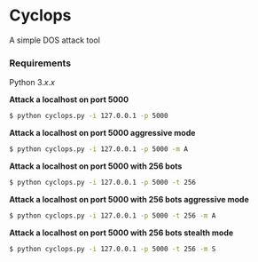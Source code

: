 # Cyclops

A simple DOS attack tool

### Requirements
Python 3.*x*.*x*

**Attack a localhost on port 5000**
```sh
$ python cyclops.py -i 127.0.0.1 -p 5000
```

**Attack a localhost on port 5000 aggressive mode**
```sh
$ python cyclops.py -i 127.0.0.1 -p 5000 -m A
```

**Attack a localhost on port 5000 with 256 bots**
```sh
$ python cyclops.py -i 127.0.0.1 -p 5000 -t 256
```

**Attack a localhost on port 5000 with 256 bots aggressive mode**
```sh
$ python cyclops.py -i 127.0.0.1 -p 5000 -t 256 -m A
```

**Attack a localhost on port 5000 with 256 bots stealth mode**
```sh
$ python cyclops.py -i 127.0.0.1 -p 5000 -t 256 -m S
```
